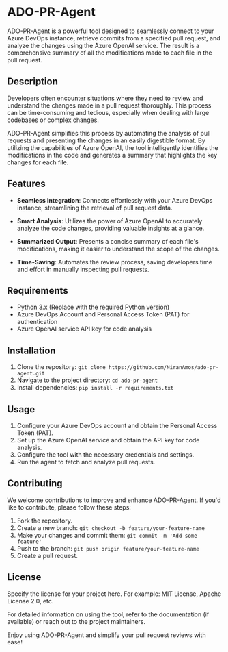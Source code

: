 # ADO-PR-Agent

ADO-PR-Agent is a powerful tool designed to seamlessly connect to your Azure DevOps instance, retrieve commits from a specified pull request, and analyze the changes using the Azure OpenAI service. The result is a comprehensive summary of all the modifications made to each file in the pull request.

## Description

Developers often encounter situations where they need to review and understand the changes made in a pull request thoroughly. This process can be time-consuming and tedious, especially when dealing with large codebases or complex changes.

ADO-PR-Agent simplifies this process by automating the analysis of pull requests and presenting the changes in an easily digestible format. By utilizing the capabilities of Azure OpenAI, the tool intelligently identifies the modifications in the code and generates a summary that highlights the key changes for each file.

## Features

- **Seamless Integration**: Connects effortlessly with your Azure DevOps instance, streamlining the retrieval of pull request data.

- **Smart Analysis**: Utilizes the power of Azure OpenAI to accurately analyze the code changes, providing valuable insights at a glance.

- **Summarized Output**: Presents a concise summary of each file's modifications, making it easier to understand the scope of the changes.

- **Time-Saving**: Automates the review process, saving developers time and effort in manually inspecting pull requests.

## Requirements

- Python 3.x (Replace with the required Python version)
- Azure DevOps Account and Personal Access Token (PAT) for authentication
- Azure OpenAI service API key for code analysis

## Installation

1. Clone the repository: `git clone https://github.com/NiranAmos/ado-pr-agent.git`
2. Navigate to the project directory: `cd ado-pr-agent`
3. Install dependencies: `pip install -r requirements.txt`

## Usage

1. Configure your Azure DevOps account and obtain the Personal Access Token (PAT).
2. Set up the Azure OpenAI service and obtain the API key for code analysis.
3. Configure the tool with the necessary credentials and settings.
4. Run the agent to fetch and analyze pull requests.

## Contributing

We welcome contributions to improve and enhance ADO-PR-Agent. If you'd like to contribute, please follow these steps:

1. Fork the repository.
2. Create a new branch: `git checkout -b feature/your-feature-name`
3. Make your changes and commit them: `git commit -m 'Add some feature'`
4. Push to the branch: `git push origin feature/your-feature-name`
5. Create a pull request.

## License

Specify the license for your project here. For example: MIT License, Apache License 2.0, etc.

For detailed information on using the tool, refer to the documentation (if available) or reach out to the project maintainers.

Enjoy using ADO-PR-Agent and simplify your pull request reviews with ease!

